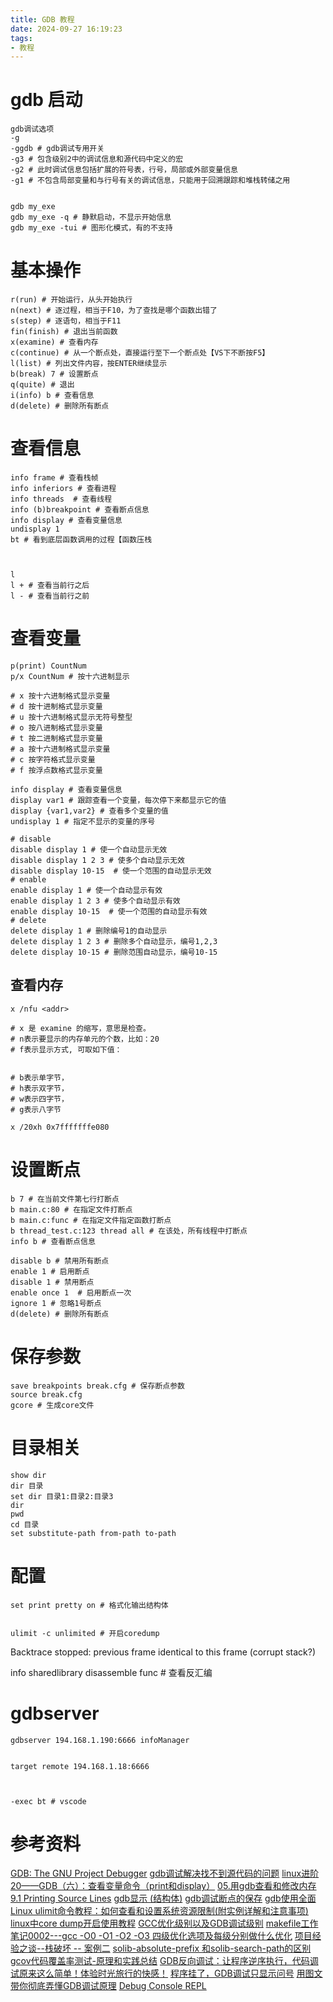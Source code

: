 ```yaml
---
title: GDB 教程
date: 2024-09-27 16:19:23
tags:
- 教程
---
```



# gdb 启动
```shell
gdb调试选项
-g 
-ggdb # gdb调试专用开关
-g3 # 包含级别2中的调试信息和源代码中定义的宏
-g2 # 此时调试信息包括扩展的符号表，行号，局部或外部变量信息
-g1 # 不包含局部变量和与行号有关的调试信息，只能用于回溯跟踪和堆栈转储之用


gdb my_exe 
gdb my_exe -q # 静默启动，不显示开始信息
gdb my_exe -tui # 图形化模式，有的不支持
```



# 基本操作
```shell
r(run) # 开始运行，从头开始执行
n(next) # 逐过程，相当于F10，为了查找是哪个函数出错了
s(step) # 逐语句，相当于F11
fin(finish) # 退出当前函数
x(examine) # 查看内存
c(continue) # 从一个断点处，直接运行至下一个断点处【VS下不断按F5】
l(list) # 列出文件内容，按ENTER继续显示
b(break) 7 # 设置断点
q(quite) # 退出
i(info) b # 查看信息
d(delete) # 删除所有断点

```

# 查看信息
```shell
info frame # 查看栈帧
info inferiors # 查看进程
info threads  # 查看线程
info (b)breakpoint # 查看断点信息
info display # 查看变量信息
undisplay 1
bt # 看到底层函数调用的过程【函数压栈



l 
l + # 查看当前行之后
l - # 查看当前行之前
```


# 查看变量
```shell
p(print) CountNum
p/x CountNum # 按十六进制显示

# x 按十六进制格式显示变量
# d 按十进制格式显示变量
# u 按十六进制格式显示无符号整型
# o 按八进制格式显示变量
# t 按二进制格式显示变量
# a 按十六进制格式显示变量
# c 按字符格式显示变量
# f 按浮点数格式显示变量
```

```shell
info display # 查看变量信息
display var1 # 跟踪查看一个变量，每次停下来都显示它的值
display {var1,var2} # 查看多个变量的值
undisplay 1 # 指定不显示的变量的序号

# disable
disable display 1 # 使一个自动显示无效
disable display 1 2 3 # 使多个自动显示无效
disable display 10-15  # 使一个范围的自动显示无效
# enable
enable display 1 # 使一个自动显示有效
enable display 1 2 3 # 使多个自动显示有效
enable display 10-15  # 使一个范围的自动显示有效
# delete
delete display 1 # 删除编号1的自动显示
delete display 1 2 3 # 删除多个自动显示，编号1,2,3
delete display 10-15 # 删除范围自动显示，编号10-15
```

## 查看内存
```shell
x /nfu <addr>

# x 是 examine 的缩写，意思是检查。
# n表示要显示的内存单元的个数，比如：20
# f表示显示方式, 可取如下值：


# b表示单字节，
# h表示双字节，
# w表示四字节，
# g表示八字节

x /20xh 0x7fffffffe080
```

# 设置断点
```shell
b 7 # 在当前文件第七行打断点
b main.c:80 # 在指定文件打断点
b main.c:func # 在指定文件指定函数打断点
b thread_test.c:123 thread all # 在该处，所有线程中打断点
info b # 查看断点信息

disable b # 禁用所有断点
enable 1 # 启用断点
disable 1 # 禁用断点
enable once 1  # 启用断点一次
ignore 1 # 忽略1号断点
d(delete) # 删除所有断点
```

# 保存参数
```shell
save breakpoints break.cfg # 保存断点参数
source break.cfg
gcore # 生成core文件
```

# 目录相关
```shell
show dir
dir 目录
set dir 目录1:目录2:目录3
dir
pwd
cd 目录
set substitute-path from-path to-path
```

# 配置

```shell
set print pretty on # 格式化输出结构体


ulimit -c unlimited # 开启coredump
```



Backtrace stopped: previous frame identical to this frame (corrupt stack?)

info sharedlibrary 
disassemble func # 查看反汇编


# gdbserver


```shell
gdbserver 194.168.1.190:6666 infoManager


target remote 194.168.1.18:6666



-exec bt # vscode
```




# 参考资料
[GDB: The GNU Project Debugger](https://sourceware.org/gdb/)
[gdb调试解决找不到源代码的问题](https://blog.csdn.net/albertsh/article/details/107437084)
[linux进阶20——GDB（六）：查看变量命令（print和display）](https://blog.csdn.net/www_dong/article/details/117426132)
[05.用gdb查看和修改内存](https://blog.csdn.net/xiaoduan6/article/details/125082877)
[9.1 Printing Source Lines](https://sourceware.org/gdb/current/onlinedocs/gdb.html/List.html#List)
[gdb显示 (结构体)](https://www.cnblogs.com/friedCoder/articles/12359904.html)
[gdb调试断点的保存](https://blog.csdn.net/yang15225094594/article/details/29599117)
[gdb使用全面](https://blog.csdn.net/m0_37565736/article/details/88741603)
[Linux ulimit命令教程：如何查看和设置系统资源限制(附实例详解和注意事项)](https://blog.csdn.net/u012964600/article/details/137361523)
[linux中core dump开启使用教程](https://blog.csdn.net/javazhouchon/article/details/119335671)
[GCC优化级别以及GDB调试级别](https://c-cpp-note.readthedocs.io/zh-cn/latest/compile_debug)
[makefile工作笔记0002---gcc -O0 -O1 -O2 -O3 四级优化选项及每级分别做什么优化](https://blog.csdn.net/lidew521/article/details/109004007)
[项目经验之谈--栈破坏 -- 案例二](https://blog.csdn.net/LMmcu_2012/article/details/59035730)
[solib-absolute-prefix 和solib-search-path的区别](https://blog.csdn.net/caspiansea/article/details/16798735)
[gcov代码覆盖率测试-原理和实践总结](https://blog.csdn.net/yanxiangyfg/article/details/80989680)
[GDB反向调试：让程序逆序执行，代码调试原来这么简单！体验时光旅行的快感！](https://zhuanlan.zhihu.com/p/673279895)
[程序挂了，GDB调试只显示问号](https://blog.csdn.net/mseaspring/article/details/106346247)
[用图文带你彻底弄懂GDB调试原理](https://cloud.tencent.com/developer/article/1823078)
[Debug Console REPL](https://code.visualstudio.com/Docs/editor/debugging#_debug-console-repl)




